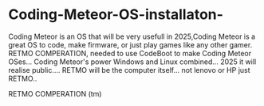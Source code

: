 # Coding-Meteor-OS-installaton-
Coding Meteor is an OS that will be very usefull in 2025,Coding Meteor is a great OS to code, make firmware, or just play games like any other gamer. RETMO COMPERATION, needed to use CodeBoot to make Coding Meteor OSes...
Coding Meteor's power Windows and Linux combined... 2025 it will realise public.... RETMO will be the computer itself... not lenovo or HP just RETMO..






RETMO COMPERATION (tm)




